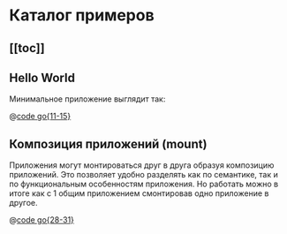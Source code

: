 # Каталог примеров

[[toc]]
---

## Hello World

Минимальное приложение выглядит так:

@[code go{11-15}](../../examples/hello-world.go)


## Композиция приложений (mount)

Приложения могут монтироваться друг в друга образуя композицию приложений. Это позволяет удобно разделять как по семантике, так и по функциональным особенностям приложения. Но работать можно в итоге как с 1 общим приложением смонтировав одно приложение в другое.

@[code go{28-31}](../../examples/mount.go)